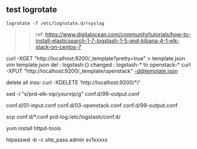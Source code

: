 
## test logrotate
``` shell
logrotate -f /etc/logrotate.d/rsyslog 
```


>> ref:
https://www.digitalocean.com/community/tutorials/how-to-install-elasticsearch-1-7-logstash-1-5-and-kibana-4-1-elk-stack-on-centos-7


curl -XGET "http://localhost:9200/_template?pretty=true"  > template.json
vim template.json
del : logstash:{}
changed : logstash-* to openstack-*
curl -XPUT "http://localhost:9200/_template/openstack"   -d@template.json

delete all inss:
curl -XDELETE 'http://localhost:9200/*/'

sed -i "s/prd-elk-vip/yourvip/g" conf.d/99-output.conf

conf.d/01-input.conf
conf.d/03-openstack.conf
conf.d/99-output.conf

scp conf.d/*.conf prd-log:/etc/logstash/conf.d/


yum install httpd-tools

 htpasswd -b -c site_pass admin sv1xxxxx


